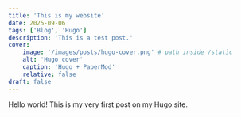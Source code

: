 ```yaml
---
title: 'This is my website'
date: 2025-09-06
tags: ['Blog', 'Hugo']
description: 'This is a test post.'
cover:
    image: '/images/posts/hugo-cover.png' # path inside /static
    alt: 'Hugo cover'
    caption: 'Hugo + PaperMod'
    relative: false
draft: false
---
```


Hello world! This is my very first post on my Hugo site.
